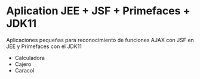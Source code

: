 # Aplication JEE + JSF + Primefaces + JDK11 

Aplicaciones pequeñas para reconocimiento de funciones AJAX con JSF en JEE y Primefaces con el JDK11

- Calculadora
- Cajero
- Caracol
